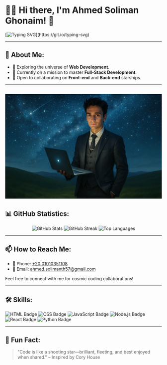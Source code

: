 # 👋✨ Hi there, I'm Ahmed Soliman Ghonaim! 🚀

[![Typing SVG](https://readme-typing-svg.herokuapp.com?font=Fira+Code&size=24&color=F72280&lines=Welcome+to+Ahmed's+Cosmic+Profile!;Passionate+Developer!;Web+Development+Astronaut!)](https://git.io/typing-svg)

---

## 🌟 About Me:
- 🌌 Exploring the universe of **Web Development**.
- 🚀 Currently on a mission to master **Full-Stack Development**.
- 🤝 Open to collaborating on **Front-end** and **Back-end** starships.

---

![Magical Night Sky](assets_task_01jsxynj15em09dr66570vchbh_1745835790_img_0.webp)
---

## 📊 GitHub Statistics:
<div align="center">
  <img src="https://github-readme-stats.vercel.app/api?username=AhmedSolimanGhonaim&show_icons=true&theme=radical" alt="GitHub Stats" />
  <img src="https://github-readme-streak-stats.herokuapp.com/?user=AhmedSolimanGhonaim&theme=radical" alt="GitHub Streak" />
  <img src="https://github-readme-stats.vercel.app/api/top-langs/?username=AhmedSolimanGhonaim&layout=compact&theme=radical" alt="Top Languages" />
</div>


---

## 📫 How to Reach Me:
- 📱 Phone: [+20 01010351108](tel:+201010351108)
- 📧 Email: [ahmed.solimanth57@gmail.com](mailto:ahmed.solimanth57@gmail.com)

Feel free to connect with me for cosmic coding collaborations!

---

## 🛠️ Skills:
![HTML Badge](https://img.shields.io/badge/HTML-5-orange)
![CSS Badge](https://img.shields.io/badge/CSS-3-blue)
![JavaScript Badge](https://img.shields.io/badge/JavaScript-ES6-yellow)
![Node.js Badge](https://img.shields.io/badge/Node.js-JS-green)
![React Badge](https://img.shields.io/badge/React-JS-blue)
![Python Badge](https://img.shields.io/badge/Python-3.x-blue)

---

## 🎉 Fun Fact:
> "Code is like a shooting star—brilliant, fleeting, and best enjoyed when shared." – Inspired by Cory House
